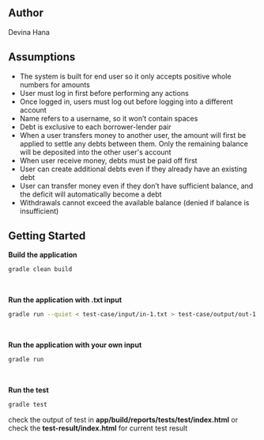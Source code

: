 ## Author
Devina Hana<br>

## Assumptions
- The system is built for end user so it only accepts positive whole numbers for amounts
- User must log in first before performing any actions
- Once logged in, users must log out before logging into a different account
- Name refers to a username, so it won’t contain spaces
- Debt is exclusive to each borrower-lender pair
- When a user transfers money to another user, the amount will first be applied to settle any debts between them. Only the remaining balance will be deposited into the other user's account
- When user receive money, debts must be paid off first
- User can create additional debts even if they already have an existing debt
- User can transfer money even if they don’t have sufficient balance, and the deficit will automatically become a debt
- Withdrawals cannot exceed the available balance (denied if balance is insufficient)

## Getting Started
**Build the application**
```bash
gradle clean build
```
<br>

**Run the application with .txt input**
```bash
gradle run --quiet < test-case/input/in-1.txt > test-case/output/out-1.txt
```
<br>

**Run the application with your own input**
```bash
gradle run
```
<br>

**Run the test**
```bash
gradle test
```
check the output of test in **app/build/reports/tests/test/index.html** or check the **test-result/index.html** for current test result